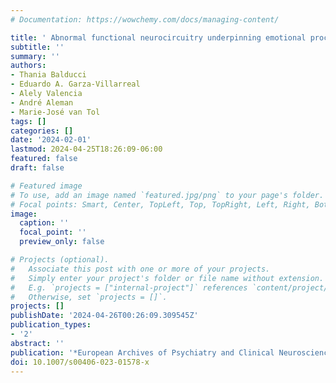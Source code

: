 ```yaml
---
# Documentation: https://wowchemy.com/docs/managing-content/

title: ' Abnormal functional neurocircuitry underpinning emotional processing in fibromyalgia '
subtitle: ''
summary: ''
authors:
- Thania Balducci
- Eduardo A. Garza-Villarreal
- Alely Valencia
- André Aleman
- Marie-José van Tol
tags: []
categories: []
date: '2024-02-01'
lastmod: 2024-04-25T18:26:09-06:00
featured: false
draft: false

# Featured image
# To use, add an image named `featured.jpg/png` to your page's folder.
# Focal points: Smart, Center, TopLeft, Top, TopRight, Left, Right, BottomLeft, Bottom, BottomRight.
image:
  caption: ''
  focal_point: ''
  preview_only: false

# Projects (optional).
#   Associate this post with one or more of your projects.
#   Simply enter your project's folder or file name without extension.
#   E.g. `projects = ["internal-project"]` references `content/project/deep-learning/index.md`.
#   Otherwise, set `projects = []`.
projects: []
publishDate: '2024-04-26T00:26:09.309545Z'
publication_types:
- '2'
abstract: ''
publication: '*European Archives of Psychiatry and Clinical Neuroscience*'
doi: 10.1007/s00406-023-01578-x
---
```

